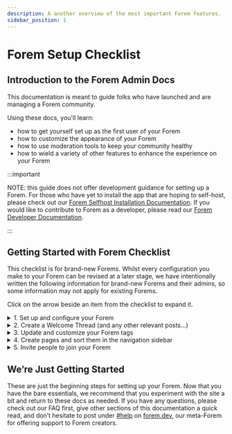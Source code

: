 ```yaml
---
description: A another overview of the most important Forem features.
sidebar_position: 1
---
```


# Forem Setup Checklist

## Introduction to the Forem Admin Docs

This documentation is meant to guide folks who have launched and are managing a Forem community.

Using these docs, you'll learn:

- how to get yourself set up as the first user of your Forem
- how to customize the appearance of your Forem
- how to use moderation tools to keep your community healthy
- how to wield a variety of other features to enhance the experience on your Forem

:::important

NOTE: this guide does not offer development guidance for setting up a Forem. For those who have yet to install the app that are hoping to self-host, please check out our [Forem Selfhost Installation Documentation](https://github.com/forem/selfhost-devel). If you would like to contribute to Forem as a developer, please read our [Forem Developer Documentation](https://docs.forem.com/).

:::

## Getting Started with Forem Checklist

This checklist is for brand-new Forems. Whilst every configuration you make to your Forem can be revised at a later stage, we have intentionally written the following information for brand-new Forems and their admins, so some information may not apply for existing Forems.

Click on the arrow beside an item from the checklist to expand it.

<details>
<summary>1. Set up and configure your Forem</summary>

### 1. Set up and configure your Forem

[Upon installing your Forem, you will be prompted to join it.](lhttps://forem-admin.netlify.app/docs/_getting-started/first_user_registration) As the first user, you will be given `Super Admin` privileges which will allow you to configure your Forem. [Click here for more information about different user roles.](https://admin.forem.com/docs/_forem-basics/user_roles/)

Navigate to your **Admin Portal** by appending `/admin` to the homepage URL of your Forem (e.g. **dev.to/admin**) or selecting `Admin` from the dropdown menu under your profile image at the top-right of your screen.

![Accessing Admin Portal from dropdown menu under profile image](https://raw.githubusercontent.com/forem/admin-docs/main/static/img/firstDropdownAdmin.png)

You will see the **Admin Navigation** sidebar menu on the left side of the **Forem Admin landing page**. This is where you will find all your Forem Admin tools and features.

Navigate to `Customization > Config` using the Admin Navigation menu.

![Get Started Config](https://raw.githubusercontent.com/forem/admin-docs/main/static/img/firstConfig.png)

Once in **Config**, you will see a list of options for things that you can set up. For your initial configuration, you will need to complete the fields under `Get Started`:

- Community name
- Community description
- Suggested tags
- Suggested users

  ![Get Started Config filled out](https://raw.githubusercontent.com/forem/admin-docs/main/static/img/firstConfigFilled.png)

Until these fields are completed, you will see a notification pinned to the top of your screen in any view of your Forem.

![Get Started Config completed](https://raw.githubusercontent.com/forem/admin-docs/main/static/img/firstConfigUpdated.png)

Once you’ve completed the initial config settings, we recommend you navigate down the page to

- [Community Content](/docs/_advanced-customization/config/community-content)
- [Images](/docs/_advanced-customization/config/images)
- [User Experience and Brand](/docs/_advanced-customization/config/user-experience-and-brand)

These three sections will allow you to set up the bulk of your design options, like choosing your logo, primary brand color, community name, etc.

</details>

<details>
<summary>2. Create a Welcome Thread (and any other relevant posts…)</summary>

### 2. Create a Welcome Thread

We always recommend that Forem admins set up a **Welcome Thread** early on. The thread acts as a gathering point for new members of your community to meet each other, introduce themselves, and ask questions when first logging onto your Forem.

You can either set up a Welcome Thread just once and use it to welcome all folks who join your Forem, or you can regularly create new welcome threads to greet new members in batches. It’s up to you!

The "official" Welcome Thread is always the most recent post published under the #welcome tag by the Site Staff User. Your Site Staff User is set to your [First User](https://forem-admin.netlify.app/docs/_getting-started/first_user_registration) by default but can be changed at any time by adjusting the Staff User ID in `Admin > Customization > Config > Community Content`.

To create your Welcome Thread, ensure you’re logged into the account that is set as Site Staff User. From the homepage of your Forem, click the `Create Post` button in the top right-hand corner. You can say anything you want in the Welcome Thread, as long as you include the #welcome tag.

![Include the #welcome tag on your welcome post](https://raw.githubusercontent.com/forem/admin-docs/main/static/img/welcomeTag.png)

**Tip: the most recent post with a cover image will show at the top of the feed until another post with a cover image is published, no matter how many posts are published after it without cover images. Use a cover image on your Welcome Thread for the best new user experience.**

Now, if you append `/welcome` to your Forem’s URL, you should navigate straight to the Welcome Thread. For inspiration, here’s what [Promoso’s welcome thread](https://community.promoso.io/welcome) looks like.

</details>

<details>
<summary>3. Update and customize your Forem tags</summary>

### 3. Update and Customize Your Forem Tags

Any user on your Forem is able to create a tag by including it on their post and saving the article. The difference between these tags and those you create as Forem admin is that organically-created tags are the most basic version with no custom options enabled.

As a Forem admin, you can create tags directly from the Admin Portal. Navigate to `Admin > Content Manager > Tags`

![Tag Manager](https://raw.githubusercontent.com/forem/admin-docs/main/static/img/tagManager.png)

From here you can manage and edit your tags, as well as create new ones. Click the `Make a Tag` button in the right-hand corner.

![New Tag form](https://raw.githubusercontent.com/forem/admin-docs/main/static/img/tagNew.png)

You’ll be presented with a number of options to customize your tag. Most importantly, selecting **Supported** will recommend this tag to users via predictive text when they are adding tags to their posts.

![Tags are unsupported by default](https://raw.githubusercontent.com/forem/admin-docs/main/static/img/tagSupportedFalse.png)

![Supported tags are recommended to users when adding tags to their posts](https://raw.githubusercontent.com/forem/admin-docs/main/static/img/tagSupportedTrue.png)

Once you’ve created a handful of tags, you can pin them to the right-hand side of your homepage by navigating to `Admin > Customization > Config > Tags`. You should see an option to add **Sidebar tags** — these tags will appear in the order which you designate, top-to-bottom.

![Configure Sidebar tags](https://raw.githubusercontent.com/forem/admin-docs/main/static/img/tagConfig.png)

</details>

<details>
<summary>4. Create pages and sort them in the navigation sidebar</summary>

### 4. Create Pages and Sort Them in the Navigation Sidebar

Navigate to `Admin > Customization > Pages` to create and modify pages.

![Page Manager](https://raw.githubusercontent.com/forem/admin-docs/main/static/img/pageManager.png)

Notice that beneath the **Override defaults** section there are a number of pages that come default with Forem. If you modify these pages, they will no longer be updated with newer Forem versions.

You can add pages by clicking `New page` in the top right-hand corner. This is particularly useful for creating custom pages like an _About_ page, a _Contact_ page, or any number of authoritative pages.

![New Page form](https://raw.githubusercontent.com/forem/admin-docs/main/static/img/pageNew.png)

Once you’ve created your pages, go to `Admin > Customization > Navigation Links` to add left-hand sidebar links on your homepage that will help folks discover these pages.

![Navigation Links](https://raw.githubusercontent.com/forem/admin-docs/main/static/img/navigationLinks.png)

Click `Add Navigation Link` and follow the prompts to create your nav links for your pages.

![New Navigation Link modal](https://raw.githubusercontent.com/forem/admin-docs/main/static/img/navigationAdd.png)

Once you’ve created all the Navigation Links, you can edit each one to customize their position in the list, starting with 0.

![Edit Navigation Link modal](https://raw.githubusercontent.com/forem/admin-docs/main/static/img/navigationEdit.png)

</details>

<details>
<summary>5. Invite people to join your Forem</summary>

### 5. Invite People to Join Your Forem

Navigate to `Admin > Config > Authentication` and choose your specific authentication options.

If you want your community to remain private, keep `Invite-only mode` checked. If you choose this option, you’ll need to navigate to `Admin > People` and click the “Invitations” tab near the top of the page. Next, click “New” which should appear as a tab also near the top of the page beside “Invitations”. From here, you’ll be able to invite folks to join your Forem.

If you choose to make your community public via email and other registration options, you’ll be prompted to set up each registration option.

</details>

## We’re Just Getting Started

These are just the beginning steps for setting up your Forem. Now that you have the bare essentials, we recommend that you experiment with the site a bit and return to these docs as needed. If you have any questions, please check out our FAQ first, give other sections of this documentation a quick read, and don’t hesitate to post under [#help](https://forem.dev/t/help) on [forem.dev](https://forem.dev/), our meta-Forem for offering support to Forem creators.
